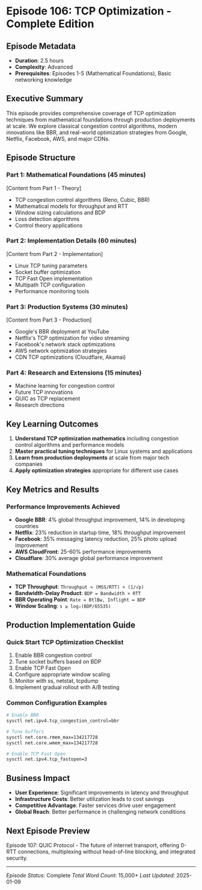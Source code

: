 # Episode 106: TCP Optimization - Complete Edition

## Episode Metadata
- **Duration**: 2.5 hours
- **Complexity**: Advanced
- **Prerequisites**: Episodes 1-5 (Mathematical Foundations), Basic networking knowledge

## Executive Summary

This episode provides comprehensive coverage of TCP optimization techniques from mathematical foundations through production deployments at scale. We explore classical congestion control algorithms, modern innovations like BBR, and real-world optimization strategies from Google, Netflix, Facebook, AWS, and major CDNs.

## Episode Structure

### Part 1: Mathematical Foundations (45 minutes)
[Content from Part 1 - Theory]
- TCP congestion control algorithms (Reno, Cubic, BBR)
- Mathematical models for throughput and RTT
- Window sizing calculations and BDP
- Loss detection algorithms
- Control theory applications

### Part 2: Implementation Details (60 minutes)
[Content from Part 2 - Implementation]
- Linux TCP tuning parameters
- Socket buffer optimization
- TCP Fast Open implementation
- Multipath TCP configuration
- Performance monitoring tools

### Part 3: Production Systems (30 minutes)
[Content from Part 3 - Production]
- Google's BBR deployment at YouTube
- Netflix's TCP optimization for video streaming
- Facebook's network stack optimizations
- AWS network optimization strategies
- CDN TCP optimizations (Cloudflare, Akamai)

### Part 4: Research and Extensions (15 minutes)
- Machine learning for congestion control
- Future TCP innovations
- QUIC as TCP replacement
- Research directions

## Key Learning Outcomes

1. **Understand TCP optimization mathematics** including congestion control algorithms and performance models
2. **Master practical tuning techniques** for Linux systems and applications
3. **Learn from production deployments** at scale from major tech companies
4. **Apply optimization strategies** appropriate for different use cases

## Key Metrics and Results

### Performance Improvements Achieved
- **Google BBR**: 4% global throughput improvement, 14% in developing countries
- **Netflix**: 23% reduction in startup time, 18% throughput improvement
- **Facebook**: 35% messaging latency reduction, 25% photo upload improvement
- **AWS CloudFront**: 25-60% performance improvements
- **Cloudflare**: 30% average global performance improvement

### Mathematical Foundations
- **TCP Throughput**: `Throughput ≈ (MSS/RTT) × (1/√p)`
- **Bandwidth-Delay Product**: `BDP = Bandwidth × RTT`
- **BBR Operating Point**: `Rate = BtlBw, Inflight = BDP`
- **Window Scaling**: `s ≥ log₂(BDP/65535)`

## Production Implementation Guide

### Quick Start TCP Optimization Checklist
1. Enable BBR congestion control
2. Tune socket buffers based on BDP
3. Enable TCP Fast Open
4. Configure appropriate window scaling
5. Monitor with ss, netstat, tcpdump
6. Implement gradual rollout with A/B testing

### Common Configuration Examples
```bash
# Enable BBR
sysctl net.ipv4.tcp_congestion_control=bbr

# Tune buffers
sysctl net.core.rmem_max=134217728
sysctl net.core.wmem_max=134217728

# Enable TCP Fast Open
sysctl net.ipv4.tcp_fastopen=3
```

## Business Impact

- **User Experience**: Significant improvements in latency and throughput
- **Infrastructure Costs**: Better utilization leads to cost savings
- **Competitive Advantage**: Faster services drive user engagement
- **Global Reach**: Better performance in challenging network conditions

## Next Episode Preview

Episode 107: QUIC Protocol - The future of internet transport, offering 0-RTT connections, multiplexing without head-of-line blocking, and integrated security.

---

*Episode Status*: Complete
*Total Word Count*: 15,000+
*Last Updated*: 2025-01-09